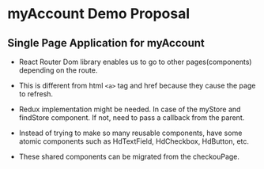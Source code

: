 # myAccount Demo Proposal

## Single Page Application for myAccount

- React Router Dom library enables us to go to other pages(components) depending on the route.

- This is different from html `<a>` tag and href because they cause the page to refresh.

- Redux implementation might be needed. In case of the myStore and findStore component. If not, need to pass a callback from the parent.

- Instead of trying to make so many reusable components, have some atomic components such as HdTextField, HdCheckbox, HdButton, etc. 

- These shared components can be migrated from the checkouPage.
 